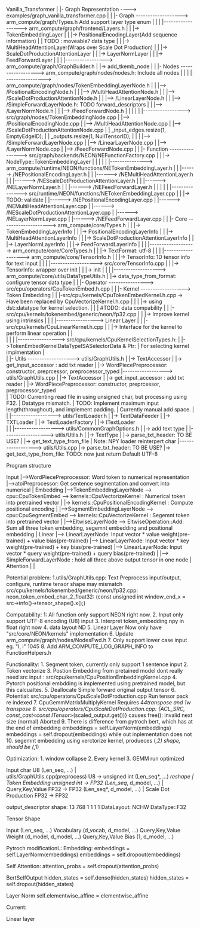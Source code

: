 Vanilla_Transformer
|
|- Graph Representation ----> examples/graph_vanilla_transformer.cpp
|
|
|- Graph -------------------> arm_compute/graph/Types.h Add support layer type enum
|        |
|        |------------------> arm_compute/graph/frontend/Layers.h
|        |                                               |-> TokenEmbeddingLayer
|        |                                               |-> PositionalEncodingLayer(Add sequence information)
|        |                                                   TODO : moveable? data type
|        |                                               |-> MultiHeadAttentionLayer(Wraps over Scale Dot Production)
|        |                                               |-> ScaleDotProductionAttentionLayer
|        |                                               |-> LayerNormLayer
|        |                                               |-> FeedForwardLayer
|        |
|        |-----------------> arm_compute/graph/GraphBuilder.h
|                                              |-> add_tkemb_node
|
|
|- Nodes ------------------> arm_compute/graph/nodes/nodes.h: Include all nodes 
|        |
|        | ----------------> arm_compute/graph/nodes/TokenEmbeddingLayerNode.h
|        |                                     |--> /PositionalEncodingNode.h
|        |                                     |--> /MultiHeadAttentionNode.h
|        |                                     |--> /ScaleDotProductionAttentionNode.h
|        |                                     |--> /LinearLayerNode.h
|        |                                     |--> /SimpleForwardLayerNode.h: TODO forward_descriptors
|        |                                     |--> /LayerNormNode.h
|        |                                     |--> /FeedForwardNode.h
|        |
|        |
|        |-----------------> src/graph/nodes/TokenEmbeddingNode.cpp
|                                      |--> /PositionalEncodingNode.cpp
|                                      |--> /MultiHeadAttentionNode.cpp
|                                      |--> /ScaleDotProductionAttentionNode.cpp
|                                      |     _input_edges.resize(1, EmptyEdgeID);
|                                      |     _outputs.resize(1, NullTensorID);
|                                      |
|                                      |--> /SimpleForwardLayerNode.cpp
|                                      |--> /LinearLayerNode.cpp
|                                      |--> /LayerNormNode.cpp
|                                      |--> /FeedForwardNode.cpp
|
|
|- Function ----------------> src/graph/backends/NEON/NEFunctionFactory.cpp
|           |                                         |-> NodeType::TokenEmbeddingLayer
|           |
|           |
|           |---------------> arm_compute/runtime/NEON/functions/NETokenEmbeddingLayer.h
|           |                                          |------> /NEPositionalEncodingLayer.h
|           |                                          |------> /NEMultiHeadAttentionLayer.h
|           |                                          |------> /NEScaleDotProductionAttentionLayer.h
|           |                                          |------> /NELayerNormLayer.h
|           |                                          |------> /NEFeedForwardLayer.h
|           |
|           |
|           |---------------> src/runtime/NEON/functions/NETokenEmbeddingLayer.cpp
|                                              |         |-> TODO: validate
|                                              |------> /NEPositionalEncodingLayer.cpp
|                                              |------> /NEMultiHeadAttentionLayer.cpp
|                                              |------> /NEScaleDotProductionAttentionLayer.cpp
|                                              |------> /NELayerNormLayer.cpp
|                                              |------> /NEFeedForwardLayer.cpp
|
|
|- Core --------------------> arm_compute/core/Types.h
|       |                                      |-> TokenEmbeddingLayerInfo
|       |                                      |-> PositionalEncodingLayerInfo
|       |                                      |-> MultiHeadAttentionLayerInfo
|       |                                      |-> ScaleDotProductionAttentionLayerInfo
|       |                                      |-> LayerNormLayerInfo
|       |                                      |-> FeedForwardLayerInfo
|       |
|       |-------------------> arm_compute/core/CoreTypes.h
|       |                                      |-> TextFormat: utf-8
|       |
|       |-------------------> arm_compute/core/TensorInfo.h
|       |                                      |-> TensorInfo: 1D tensor info for text input 
|       |
|       |-------------------> src/core/TensorInfo.cpp
|       |                              |-> TensorInfo: wrapper over init
|       |                              |-> init
|       |
|       |-------------------> arm_compute/core/utils/DataTypeUtils.h
|                                                    |-> data_type_from_format: configure tensor data type
|
|
|- Operator ----------------> src/cpu/operators/CpuTokenEmbed.h.cpp
|
|
|- Kernel ------------------> Token Embedding
|         |                   |-src/cpu/kernels/CpuTokenEmbedKernel.h.cpp -> Have been replaced by CpuVectorizeKernel.h.cpp
|         |                   |                 |-> using dst::datatype for kernel selection.
|         |                   |                     #TODO: data compability
|         |                   |-src/cpu/kernels/tokenembed/generic/neon/fp32.cpp
|         |                                                             |-> Improve kernel using intrinsics
|         |
|         |-----------------> Linear Layer
|         |                   |-src/cpu/kernels/CpuLinearKernel.h.cpp
|         |                                           |-> Interface for the kernel to perform linear operation 
|         |                   
|         |
|         |-----------------> src/cpu/kernels/CpuKernelSelectionTypes.h:
|                                             |->TokenEmbedKernelDataTypeISASelectorData & Ptr: 
|                                                For selecting kernel implmentation
|           
|
|- Utils -------------------> utils/GraphUtils.h
         |                          |-> TextAccessor
         |                          |-> get_input_accessor : add txt reader
         |                          |-> WordPiecePreprocessor: constructor, preprcessor, preprocessor_typed
         |------------------> utils/GraphUtils.cpp
         |                          |-> TextAccessor
         |                          |-> get_input_accessor : add txt reader
         |                          |-> WordPiecePreprocessor: constructor, preprcessor, preprocessor_typed     
         |                              TODO: Currenting read file in using unsigned char, but processing using F32.
         |                                      Datatype mismatch.
         |                              TODO: Implement maximum input length(throughout), and implement padding. 
         |                                  Currently manual add space.
         |
         |
         |------------------> utils/TextLoader.h
         |                          |-> TextDataFeeder
         |                          |-> TXTLoader
         |                          |-> TextLoaderFactory
         |                          |-> ITextLoader   
         |
         |
         |------------------> utils/CommonGraphOptions.h
         |                          |-> add text type
         |
         |------------------> utils/Utils.h
         |                          |-> TextType
         |                          |-> parse_txt_header: TO BE USE?
         |                          |-> get_text_type_from_file
         |                              Note: NPY loader reinterpert char
         |------------------> utils/Utils.cpp
                                    |-> parse_txt_header: TO BE USE?
                                    |-> get_text_type_from_file: TODO: now just return Default UTF-8


Program structure

Input
  |-->WordPiecePreprocessor: Word token to numerical representation
  |-->atoiPreprocessor: Get sentence segmentation and convert into numerical
  |
Embedding
  |-->TokenEmbeddingLayerNode --> cpu::CpuTokenEmbed --> kernels::CpuVectorizeKernel : Numerical token into pretrained vector
  |                                                  |-> kernels::CpuPositionalEncodingKernel : Compute positional encoding 
  |
  |-->SegmentEmbeddingLayerNode --> cpu::CpuSegmentEmbed --> kernels::CpuVectorizeKernel : Segemnt token into pretrained vector
  |
  |-->EltwiseLayerNode --> EltwiseOperation::Add: Sum all three token embedding, segemnt embedding and positional embedding
  |
Linear
  |--> LinearLayerNode: Input vector * value weight(pre-trained) + value bias(pre-trained)
  |--> LinearLayerNode: Input vector * key weight(pre-trained) + key bias(pre-trained)
  |--> LinearLayerNode: Input vector * query weight(pre-trained) + query bias(pre-trained)
  |
  |--> SimpleForwardLayerNode : hold all three above output tensor in one node
  |
Attention
  |
  |


Potential problem:
            1.utils/GraphUtils.cpp: Text Preprocess input/output, configure, runtime tensor shape may mismatch
              src/cpu/kernels/tokenembed/generic/neon/fp32.cpp: neon_token_embed_char_2_float32:
                  (const unsigned int window_end_x     = src->info()->tensor_shape().x();)
          
Compatability:
            1: All function only support NEON right now.
            2. Input only support UTF-8 encoding (U8) input
            3. Interpret token_embedding npy in float right now 
            4. data layout ND
            5. Linear Layer Now only have "src/core/NEON/kernels" implementation
            6. Update arm_compute/graph/nodes/NodesFwd.h
            7. Only support lower case input eg. "I, i" 1045 
            8. Add ARM_COMPUTE_LOG_GRAPH_INFO to FunctionHelpers.h

Functionality:
            1. Segment token, currently only support 1 sentence input
            2. Token vectorize
            3. Postion Embedding from pretained model dont really need src input :
                        src/cpu/kernels/CpuPositionEmbeddingKernel.cpp
            4. Pytorch positional embdding is implemented using pretrained model, but this calcualtes.
            5. Deallocate Simple forward original output tensor
            6. Potential: src/cpu/operators/CpuScaleDotProduction.cpp Run tensor pack re indexed
            7. CpuGemmMatrixMultiplyKernel Requires 4*4transpose and 1w transpose
            8. src/cpu/operators/CpuScaleDotProduction.cpp: {ACL_SRC, const_cast<const ITensor*>(scaled_output.get())} causes 
                    free(): invalid next size (normal) Aborted
            9. There is difference from pytroch bert, which has at the end of embedding
                      embeddings = self.LayerNorm(embeddings)
                      embeddings = self.dropout(embeddings)
                while out inplementation does not
            10. segemnt embedding using verctorize kernel, produeces (*,2) shape, should be (*,1)


Optimization: 
            1. window collapse
            2. Every kernel
            3. GEMM run optimized


Input                                                           char U8                          (Len_seq, ...)
  |             
utils/GraphUtils.cpp(preprocess)                            U8 -> unsigned int                  (Len_seq*, ...) *reshape
  |
Token Embedding                                            unsigned int -> FP32                 (Len_seq*, d_model, ...)
  |
Query,Key,Value                                               FP32 -> FP32                      (Len_seq*, d_model, ...)
  |
Scale Dot Production                                          FP32 -> FP32


output_descriptor shape:  13 768 1 1 1 1
DataLayout: NCHW
DataType::F32

Tensor Shape

Input                               (Len_seq, ...)
Vocabulary                          (d_vocab, d_model, ...)
Query,Key,Value Weight              (d_model, d_model, ...)
Query,Key,Value Bias                (1, d_model, ...)


Pytroch modificationL:
Embedding:
embeddings = self.LayerNorm(embeddings)
embeddings = self.dropout(embeddings)

Self Attention:
attention_probs = self.dropout(attention_probs)

BertSelfOutput
hidden_states = self.dense(hidden_states)
hidden_states = self.dropout(hidden_states)

Layer Norm
self.elementwise_affine = elementwise_affine






Current:

Linear layer